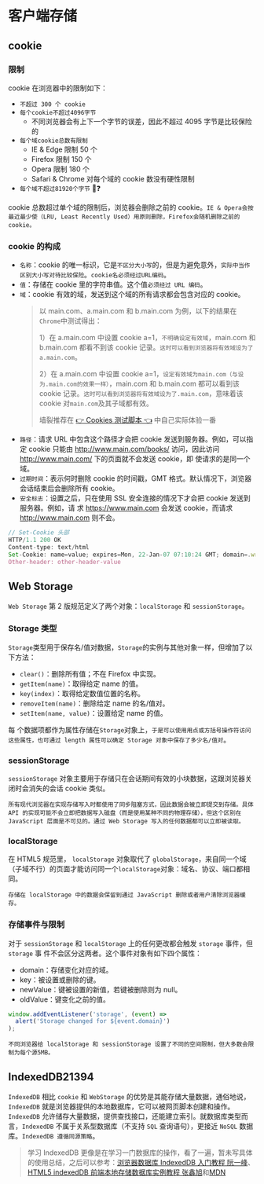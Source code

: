 # 客户端存储

## cookie

### 限制

cookie 在浏览器中的限制如下：

- `不超过 300 个 cookie`
- `每个cookie不超过4096字节`
  - 不同浏览器会有上下一个字节的误差，因此不超过 4095 字节是比较保险的
- `每个域cookie总数有限制`
  - IE & Edge 限制 50 个
  - Firefox 限制 150 个
  - Opera 限制 180 个
  - Safari & Chrome 对每个域的 cookie 数没有硬性限制
- `每个域不超过81920个字节` 🤔️❓

cookie 总数超过单个域的限制后，浏览器会删除之前的 cookie。`IE & Opera会按最近最少使（LRU, Least Recently Used）用原则删除，Firefox会随机删除之前的cookie。`

### cookie 的构成

- `名称`：cookie 的唯一标识，它是`不区分大小写`的，但是为避免意外，`实际中当作区别大小写对待比较保险`。`cookie名必须经过URL编码`。
- `值`：存储在 cookie 里的字符串值。这个值`必须经过 URL 编码`。
- `域`：cookie 有效的域，发送到这个域的所有请求都会包含对应的 cookie。
  > 以 main.com、a.main.com 和 b.main.com 为例，以下的结果在`Chrome`中测试得出：
  >
  > 1）在 a.main.com 中设置 cookie a=1，`不明确设定有效域`，main.com 和 b.main.com 都看不到该 cookie 记录。`这时可以看到浏览器将有效域设为了a.main.com`。
  >
  > 2）在 a.main.com 中设置 cookie a=1，`设定有效域为main.com（与设为.main.com的效果一样）`，main.com 和 b.main.com 都可以看到该 cookie 记录。`这时可以看到浏览器将有效域设为了.main.com`，意味着该 cookie 对`main.com`及其子域都有效。
  >
  > 墙裂推荐在 [👉 Cookies 测试脚本 👈](https://scripts.cmbuckley.co.uk/cookies.php) 中自己实际体验一番
- `路径`：请求 URL 中包含这个路径才会把 cookie 发送到服务器。例如，可以指定 cookie 只能由
  http://www.main.com/books/ 访问，因此访问 http://www.main.com/ 下的页面就不会发送 cookie，即
  使请求的是同一个域。
- `过期时间`：表示何时删除 cookie 的时间戳，GMT 格式。默认情况下，浏览器会话结束后会删除所有 cookie。
- `安全标志`：设置之后，只在使用 SSL 安全连接的情况下才会把 cookie 发送到服务器。例如，请
  求 https://www.main.com 会发送 cookie，而请求 http://www.main.com 则不会。

```js
// Set-Cookie 头部
HTTP/1.1 200 OK
Content-type: text/html
Set-Cookie: name=value; expires=Mon, 22-Jan-07 07:10:24 GMT; domain=.wrox.com; path=/; secure
Other-header: other-header-value
```

## Web Storage

`Web Storage` 第 2 版规范定义了两个对象：`localStorage` 和 `sessionStorage`。

### Storage 类型

`Storage`类型用于保存名/值对数据，`Storage`的实例与其他对象一样，但增加了以下方法：

- `clear()`：删除所有值；不在 Firefox 中实现。
- `getItem(name)`：取得给定 name 的值。
- `key(index)`：取得给定数值位置的名称。
- `removeItem(name)`：删除给定 name 的名/值对。
- `setItem(name, value)`：设置给定 name 的值。

每
个数据项都作为属性存储在`Storage`对象上，`于是可以使用用点或方括号操作符访问这些属性，也可通过 length 属性可以确定 Storage 对象中保存了多少名/值对`。

### sessionStorage

`sessionStorage` 对象主要用于存储只在会话期间有效的小块数据，这跟浏览器关闭时会消失的会话 cookie 类似。

`所有现代浏览器在实现存储写入时都使用了同步阻塞方式，因此数据会被立即提交到存储。具体API 的实现可能不会立即把数据写入磁盘（而是使用某种不同的物理存储），但这个区别在 JavaScript 层面是不可见的。通过 Web Storage 写入的任何数据都可以立即被读取。`

### localStorage

在 HTML5 规范里， `localStorage` 对象取代了 `globalStorage`，来自同一个域（子域不行）的页面才能访问同一个`localStorage`对象：域名、协议、端口都相同。

`存储在 localStorage 中的数据会保留到通过 JavaScript 删除或者用户清除浏览器缓存。`

### 存储事件与限制

对于 `sessionStorage` 和 `localStorage` 上的任何更改都会触发 `storage` 事件，但 `storage` 事
件不会区分这两者。这个事件对象有如下四个属性：

- domain：存储变化对应的域。
- key：被设置或删除的键。
- newValue：键被设置的新值，若键被删除则为 null。
- oldValue：键变化之前的值。

```js
window.addEventListener('storage', (event) =>
  alert('Storage changed for ${event.domain}')
);
```

`不同浏览器给 localStorage 和 sessionStorage 设置了不同的空间限制，但大多数会限制为每个源5MB。`

## IndexedDB21394

`IndexedDB` 相比 `cookie` 和 `WebStorage` 的优势是其能存储大量数据，通俗地说，`IndexedDB` 就是浏览器提供的本地数据库，它可以被网页脚本创建和操作。 `IndexedDB` 允许储存大量数据，提供查找接口，还能建立索引。就数据库类型而言，`IndexedDB` 不属于关系型数据库（不支持 `SQL` 查询语句），更接近 `NoSQL` 数据库。`IndexedDB 遵循同源策略`。

> 学习 IndexedDB 更像是在学习一门数据库的操作，看了一遍，暂未写具体的使用总结，之后可以参考：[浏览器数据库 IndexedDB 入门教程 阮一峰](http://www.ruanyifeng.com/blog/2018/07/indexeddb.html)、[HTML5 indexedDB 前端本地存储数据库实例教程 张鑫旭](https://www.zhangxinxu.com/wordpress/2017/07/html5-indexeddb-js-example/)和[MDN](https://developer.mozilla.org/zh-CN/docs/Web/API/IndexedDB_API/Basic_Concepts_Behind_IndexedDB)
